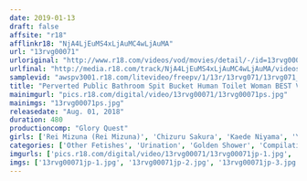 ```yaml
---
date: 2019-01-13
draft: false
affsite: "r18"
afflinkr18: "NjA4LjEuMS4xLjAuMC4wLjAuMA"
url: "13rvg00071"
urloriginal: "http://www.r18.com/videos/vod/movies/detail/-/id=13rvg00071"
urlfinal: "http://media.r18.com/track/NjA4LjEuMS4xLjAuMC4wLjAuMA/videos/vod/movies/detail/-/id=13rvg00071"
samplevid: "awspv3001.r18.com/litevideo/freepv/1/13r/13rvg071/13rvg071_dmb_w.mp4"
title: "Perverted Public Bathroom Spit Bucket Human Toilet Woman BEST Vol. 3 8 Hours"
mainimgurl: "pics.r18.com/digital/video/13rvg00071/13rvg00071ps.jpg"
mainimgs: "13rvg00071ps.jpg"
releasedate: "Aug. 01, 2018"
duration: 480
productioncomp: "Glory Quest"
girls: ['Rei Mizuna (Rei Mizuna)', 'Chizuru Sakura', 'Kaede Niyama', 'Yui Kawagoe', 'Marie Konishi', 'Fujiko Minegishi', 'Kanon Kuga', 'Maomi Tachibana']
categories: ['Other Fetishes', 'Urination', 'Golden Shower', 'Compilation', 'Over 4 Hours', 'Hi-Def']
imgurls: ['pics.r18.com/digital/video/13rvg00071/13rvg00071jp-1.jpg', 'pics.r18.com/digital/video/13rvg00071/13rvg00071jp-2.jpg', 'pics.r18.com/digital/video/13rvg00071/13rvg00071jp-3.jpg', 'pics.r18.com/digital/video/13rvg00071/13rvg00071jp-4.jpg', 'pics.r18.com/digital/video/13rvg00071/13rvg00071jp-5.jpg', 'pics.r18.com/digital/video/13rvg00071/13rvg00071jp-6.jpg', 'pics.r18.com/digital/video/13rvg00071/13rvg00071jp-7.jpg', 'pics.r18.com/digital/video/13rvg00071/13rvg00071jp-8.jpg', 'pics.r18.com/digital/video/13rvg00071/13rvg00071jp-9.jpg', 'pics.r18.com/digital/video/13rvg00071/13rvg00071jp-10.jpg', 'pics.r18.com/digital/video/13rvg00071/13rvg00071jp-11.jpg', 'pics.r18.com/digital/video/13rvg00071/13rvg00071jp-12.jpg', 'pics.r18.com/digital/video/13rvg00071/13rvg00071jp-13.jpg', 'pics.r18.com/digital/video/13rvg00071/13rvg00071jp-14.jpg', 'pics.r18.com/digital/video/13rvg00071/13rvg00071jp-15.jpg', 'pics.r18.com/digital/video/13rvg00071/13rvg00071jp-16.jpg', 'pics.r18.com/digital/video/13rvg00071/13rvg00071jp-17.jpg', 'pics.r18.com/digital/video/13rvg00071/13rvg00071jp-18.jpg', 'pics.r18.com/digital/video/13rvg00071/13rvg00071jp-19.jpg', 'pics.r18.com/digital/video/13rvg00071/13rvg00071jp-20.jpg']
imgs: ['13rvg00071jp-1.jpg', '13rvg00071jp-2.jpg', '13rvg00071jp-3.jpg', '13rvg00071jp-4.jpg', '13rvg00071jp-5.jpg', '13rvg00071jp-6.jpg', '13rvg00071jp-7.jpg', '13rvg00071jp-8.jpg', '13rvg00071jp-9.jpg', '13rvg00071jp-10.jpg', '13rvg00071jp-11.jpg', '13rvg00071jp-12.jpg', '13rvg00071jp-13.jpg', '13rvg00071jp-14.jpg', '13rvg00071jp-15.jpg', '13rvg00071jp-16.jpg', '13rvg00071jp-17.jpg', '13rvg00071jp-18.jpg', '13rvg00071jp-19.jpg', '13rvg00071jp-20.jpg']
---
```

